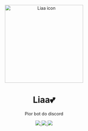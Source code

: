 <p align="center">
     <a href="https://discord.gg/9xpsFt3FfZ">
        <img src="https://cdn.discordapp.com/attachments/1193215259452919928/1193303058348789850/baixados_2.jpeg" width="256" height="256" alt="Liaa icon" />
    </a>
    <h1 align="center">Liaa💕</h1>
    <p align="center">Pior bot do discord</p>
    <p align="center">
        <a href="https://github.com/ShuShuzinhuu/Liaa/releases">
         <img src="https://img.shields.io/badge/Release-Lia_0.0.3-f5a2ec?" />
        <a href="https://discord.gg/9xpsFt3FfZ">
         <img src="https://img.shields.io/badge/Discord-9_members-333ce8?logo=discord">
        <img src="https://img.shields.io/badge/release_date-january 2024-ff00bb">
        </a>
    </p>
</p>
